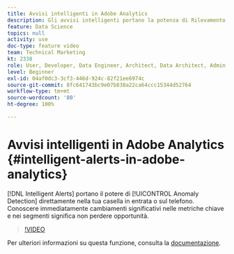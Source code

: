 ```yaml
---
title: Avvisi intelligenti in Adobe Analytics
description: Gli avvisi intelligenti portano la potenza di Rilevamento delle anomalie direttamente nella casella in entrata o sul telefono. Conoscere immediatamente cambiamenti significativi nelle metriche chiave e nei segmenti significa non perdere opportunità.
feature: Data Science
topics: null
activity: use
doc-type: feature video
team: Technical Marketing
kt: 2338
role: User, Developer, Data Engineer, Architect, Data Architect, Admin, Leader
level: Beginner
exl-id: 04af0dc3-3cf3-446d-924c-82f21ee6974c
source-git-commit: 8fc641743bc9e07b838a22ca64ccc15344d52764
workflow-type: tm+mt
source-wordcount: '80'
ht-degree: 100%

---
```


# Avvisi intelligenti in Adobe Analytics {#intelligent-alerts-in-adobe-analytics}

[!DNL Intelligent Alerts] portano il potere di [!UICONTROL Anomaly Detection] direttamente nella tua casella in entrata o sul telefono. Conoscere immediatamente cambiamenti significativi nelle metriche chiave e nei segmenti significa non perdere opportunità.

>[!VIDEO](https://video.tv.adobe.com/v/327921/?quality=12&learn=on&captions=ita)

Per ulteriori informazioni su questa funzione, consulta la [documentazione](https://experienceleague.adobe.com/docs/analytics/analyze/analysis-workspace/virtual-analyst/intelligent-alerts/intellligent-alerts.html?lang=it).
